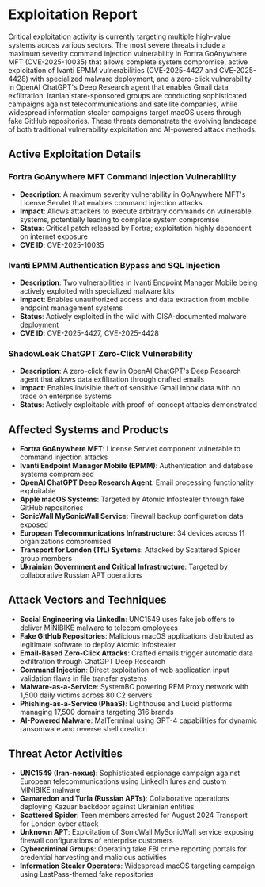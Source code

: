 # Exploitation Report

Critical exploitation activity is currently targeting multiple high-value systems across various sectors. The most severe threats include a maximum severity command injection vulnerability in Fortra GoAnywhere MFT (CVE-2025-10035) that allows complete system compromise, active exploitation of Ivanti EPMM vulnerabilities (CVE-2025-4427 and CVE-2025-4428) with specialized malware deployment, and a zero-click vulnerability in OpenAI ChatGPT's Deep Research agent that enables Gmail data exfiltration. Iranian state-sponsored groups are conducting sophisticated campaigns against telecommunications and satellite companies, while widespread information stealer campaigns target macOS users through fake GitHub repositories. These threats demonstrate the evolving landscape of both traditional vulnerability exploitation and AI-powered attack methods.

## Active Exploitation Details

### Fortra GoAnywhere MFT Command Injection Vulnerability
- **Description**: A maximum severity vulnerability in GoAnywhere MFT's License Servlet that enables command injection attacks
- **Impact**: Allows attackers to execute arbitrary commands on vulnerable systems, potentially leading to complete system compromise
- **Status**: Critical patch released by Fortra; exploitation highly dependent on internet exposure
- **CVE ID**: CVE-2025-10035

### Ivanti EPMM Authentication Bypass and SQL Injection
- **Description**: Two vulnerabilities in Ivanti Endpoint Manager Mobile being actively exploited with specialized malware kits
- **Impact**: Enables unauthorized access and data extraction from mobile endpoint management systems
- **Status**: Actively exploited in the wild with CISA-documented malware deployment
- **CVE ID**: CVE-2025-4427, CVE-2025-4428

### ShadowLeak ChatGPT Zero-Click Vulnerability
- **Description**: A zero-click flaw in OpenAI ChatGPT's Deep Research agent that allows data exfiltration through crafted emails
- **Impact**: Enables invisible theft of sensitive Gmail inbox data with no trace on enterprise systems
- **Status**: Actively exploitable with proof-of-concept attacks demonstrated

## Affected Systems and Products

- **Fortra GoAnywhere MFT**: License Servlet component vulnerable to command injection attacks
- **Ivanti Endpoint Manager Mobile (EPMM)**: Authentication and database systems compromised
- **OpenAI ChatGPT Deep Research Agent**: Email processing functionality exploitable
- **Apple macOS Systems**: Targeted by Atomic Infostealer through fake GitHub repositories
- **SonicWall MySonicWall Service**: Firewall backup configuration data exposed
- **European Telecommunications Infrastructure**: 34 devices across 11 organizations compromised
- **Transport for London (TfL) Systems**: Attacked by Scattered Spider group members
- **Ukrainian Government and Critical Infrastructure**: Targeted by collaborative Russian APT operations

## Attack Vectors and Techniques

- **Social Engineering via LinkedIn**: UNC1549 uses fake job offers to deliver MINIBIKE malware to telecom employees
- **Fake GitHub Repositories**: Malicious macOS applications distributed as legitimate software to deploy Atomic Infostealer
- **Email-Based Zero-Click Attacks**: Crafted emails trigger automatic data exfiltration through ChatGPT Deep Research
- **Command Injection**: Direct exploitation of web application input validation flaws in file transfer systems
- **Malware-as-a-Service**: SystemBC powering REM Proxy network with 1,500 daily victims across 80 C2 servers
- **Phishing-as-a-Service (PhaaS)**: Lighthouse and Lucid platforms managing 17,500 domains targeting 316 brands
- **AI-Powered Malware**: MalTerminal using GPT-4 capabilities for dynamic ransomware and reverse shell creation

## Threat Actor Activities

- **UNC1549 (Iran-nexus)**: Sophisticated espionage campaign against European telecommunications using LinkedIn lures and custom MINIBIKE malware
- **Gamaredon and Turla (Russian APTs)**: Collaborative operations deploying Kazuar backdoor against Ukrainian entities
- **Scattered Spider**: Teen members arrested for August 2024 Transport for London cyber attack
- **Unknown APT**: Exploitation of SonicWall MySonicWall service exposing firewall configurations of enterprise customers
- **Cybercriminal Groups**: Operating fake FBI crime reporting portals for credential harvesting and malicious activities
- **Information Stealer Operators**: Widespread macOS targeting campaign using LastPass-themed fake repositories